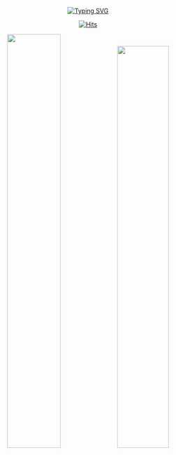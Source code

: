 <div align="center">

[![Typing SVG](https://readme-typing-svg.herokuapp.com?font=Lobster&size=32&color=D39BF7&center=true&vCenter=true&height=150&lines=Hi+there%F0%9F%91%8B+I'm+hyeryun)](https://git.io/typing-svg)


<!--
**hyeryun3/hyeryun3** is a ✨ _special_ ✨ repository because its `README.md` (this file) appears on your GitHub profile.

Here are some ideas to get you started:

- 🔭 I’m currently working on ...
- 🌱 I’m currently learning ...
- 👯 I’m looking to collaborate on ...
- 🤔 I’m looking for help with ...
- 💬 Ask me about ...
- 📫 How to reach me: ...
- 😄 Pronouns: ...
- ⚡ Fun fact: ...
-->

[![Hits](https://hits.seeyoufarm.com/api/count/incr/badge.svg?url=https%3A%2F%2Fgithub.com%2Fhyeryun3%2Fhit-counter&count_bg=%23D0AAE9&title_bg=%237A62AE&icon=&icon_color=%23D0AAE9&title=hits&edge_flat=false)](https://hits.seeyoufarm.com)


  <img src="https://github-readme-stats.vercel.app/api?username=hyeryun3&show_icons=true&theme=material-palenight&hide_border=true&bg_color=20232a&icon_color=E3E3E3A8&text_color=fff&title_color=918FE0" width=49.2% />
  
<img src="https://github-readme-stats.vercel.app/api/top-langs/?username=hyeryun3&layout=compact&theme=material-palenight&bg_color=20232a&hide_border=true&icon_color=E3E3E3A8&text_color=fff&title_color=918FE0&fontSize=1" width=48.5% />

</div>
